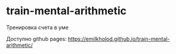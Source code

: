 # train-mental-arithmetic

Тренировка счета в уме

Доступно github pages: https://emilkholod.github.io/train-mental-arithmetic/
